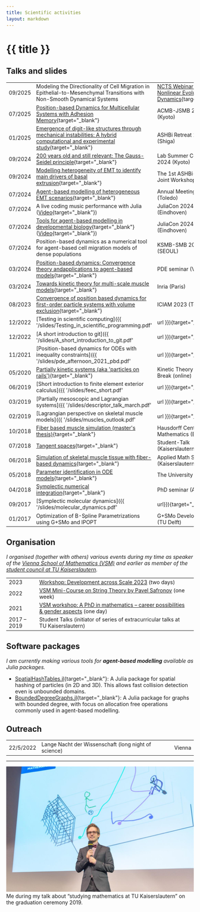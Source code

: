 ```yaml
---
title: Scientific activities
layout: markdown 
---
```


# {{ title }}

## Talks and slides


<!-- | 01/2023 | [PhD Defence]() | Vienna | -->

| | | |
|---|---|---|
| 09/2025 | Modeling the Directionality of Cell Migration in Epithelial-to-Mesenchymal Transitions with Non-Smooth Dynamical Systems | [NCTS Webinar on Nonlinear Evolutionary Dynamics](https://ncts.ntu.edu.tw/events_1_detail.php?nid=2964){target="_blank"} |
| 07/2025 | [Position-based Dynamics for Multicellular Systems with Adhesion Memory](/slides/2025/07-08-ACMBJSMB/index.html#/0/0/0){target="_blank"} | ACMB-JSMB 2025 (Kyoto) |
| 01/2025 | [Emergence of digit-like structures through mechanical instabilities: A hybrid computational and experimental study](https://ashbi.kyoto-u.ac.jp/ja/event/event-retreat/2226/){target="_blank"} | ASHBi Retreat 2025 (Shiga)|
| 09/2024 | [200 years old and still relevant: The Gauss-Seidel principle](/slides/2024/09-19-Lab-Summer-Conference/gauss_seidel_principle.html#/0/0/0){target="_blank"} | Lab Summer Conference 2024 (Kyoto) |
| 09/2024 | [Modelling heterogeneity of EMT to identify main drivers of basal extrusion](/slides/2024/10-03-ASHBi-KAIST/ashbi_kaist.html#/0/0/0){target="_blank"} | The 1st ASHBi-KAIST Joint Workshop (Kyoto) |
| 07/2024 | [Agent-based modelling of heterogeneous EMT scenarios](/slides/2024/07-24-ESMTB/esmtb_2024.html#/0/0/0){target="_blank"} | Annual Meeting ESMTB (Toledo) |
| 07/2024 | A live coding music performance with Julia ([Video](https://youtu.be/k-WUQFxWNj0?feature=shared){target="_blank"}) | JuliaCon 2024 (Eindhoven) |
| 07/2024 | [Tools for agent-based modelling in developmental biology](/slides/2024/07-12-JuliaCon/juliacon_abm.html#/0/0/0){target="_blank"} ([Video](https://youtu.be/V3bc3_d9TIM?feature=shared){target="_blank"}) | JuliaCon 2024 (Eindhoven) | 
| 07/2024 | Position-based dynamics as a numerical tool for agent-based cell migration models of dense populations | KSMB-SMB 2024 (SEOUL) |
| 03/2024 | [Position-based dynamics: Convergence theory andapplications to agent-based models](/slides/2024/03-22-Vienna/slides_vienna.html#/0/0/0){target="_blank"} | PDE seminar (Vienna) | 
| 03/2024 | [Towards kinetic theory for multi-scale muscle models](/slides/2024/03-08-Kinetic-theory-mucles/kinetic_theory.pdf){target="_blank"} | Inria (Paris) |
| 08/2023 | [Convergence of position based dynamics for first-order particle systems with volume exclusion](/slides/2023/08-22-ICIAM/iciam.html#/0/0/0){target="_blank"} | ICIAM 2023 (Tokyo) |
| 12/2022 | [Testing in scientific computing]({{ '/slides/Testing_in_scientific_programming.pdf' | url }}){target="_blank"} | Vienna |
| 12/2022 | [A short introduction to git]({{ '/slides/A_short_introduction_to_git.pdf' | url }}){target="_blank"} | Vienna |
| 11/2021 | [Position-based dynamics for ODEs with inequality constraints]({{ '/slides/pde_afternoon_2021_pbd.pdf' | url }}){target="_blank"} | PDE afternoon (Vienna) |
| 05/2020 | [Partially kinetic systems (aka 'particles on rails')](https://steffenpl.github.io/MyPaintEdSlidesExamples/talks/2020/partially_kinetic_systems/index.html){target="_blank"} | Kinetic Theory Coffee Break (online) |
| 06/2019 | [Short introduction to finite element exterior calculus]({{ '/slides/feec_short.pdf' | url }}){target="_blank"} | PhD seminar (Kaiserslautern) | 
| 03/2019 | [Partially mesoscopic and Lagrangian systems]({{ '/slides/descriptor_talk_march.pdf' | url }}){target="_blank"} | DESCRIPTOR (Paderborn) |
| 02/2019 | [Lagrangian perspective on skeletal muscle models]({{ '/slides/muscles_outlook.pdf' | url }}){target="_blank"} | GAMM, 90th Annual Meeting (Vienna) | 
| 10/2018 | [Fiber based muscle simulation (master's thesis)](https://steffenpl.github.io/MyPaintEdSlidesExamples/talks/2018/master_thesis_short/index.html){target="_blank"} | Hausdorff Center of Mathematics (Bonn) |
| 07/2018 | [Tangent spaces](https://steffenpl.github.io/MyPaintEdSlidesExamples/talks/2018/student_talk/index.html){target="_blank"} | Student-Talk (Kaiserslautern) |
| 06/2018 | [Simulation of skeletal muscle tissue with fiber-based dynamics](https://steffenpl.github.io/MyPaintEdSlidesExamples/talks/2018/master_thesis/index.html#/){target="_blank"} | Applied Math Seminar (Kaiserslautern) |
| 05/2018 | [Parameter identification in ODE models](https://steffenpl.github.io/MyPaintEdSlidesExamples/talks/2018/param_id_in_ode/index.html){target="_blank"} | The University of Auckland |
| 04/2018 | [Symplectic numerical integration](https://steffenpl.github.io/MyPaintEdSlidesExamples/talks/2018/symplectic_methods/index.html#/){target="_blank"} | PhD seminar (Auckland) |
| 09/2017 | [Symplectic molecular dynamics]({{ '/slides/molecular_dynamics.pdf' | url}}){target="_blank"} | 19th ÖMG Meeting and Annual DMV Meeting (Salzburg) |
| 01/2017 | Optimization of B-Spline Parametrizations using G+SMo and IPOPT | G+SMo Developer Days (TU Delft) |


## Organisation

_I organised (together with others) various events during my time as speaker of the [Vienna School of Mathematics (VSM)](https://vsmath.at) and earlier as member of the [student council at TU Kaiserslautern](https://www.mathematik.uni-kl.de/fachschaft-mathematik)._

| | | |
|---|---|---|
| 2023 | [Workshop: Development across Scale 2023](https://sites.google.com/kyoto-u.ac.jp/dev-across-scales-2023/home) (two days) |
| 2022 | [VSM Mini-Course on String Theory by Pavel Safronov](https://hackmd.io/@vsm/string-theory) (one week) |
| 2021 | [VSM workshop: A PhD in mathematics &ndash; career possibilities & gender aspects](https://ps-mathematik.univie.ac.at/e/index.php?event=VSM-WS2021) (one day)  |
| 2017 &ndash; 2019 | Student Talks (initiator of series of extracurricular talks at TU Kaiserslautern) |


## Software packages

*I am currently making various tools for **agent-based modelling** available as Julia packages.*

- [SpatialHashTables.jl](https://github.com/SteffenPL/SpatialHashTables.jl){target="_blank"}: A Julia package for spatial hashing of particles (in 2D and 3D). This allows fast collision detection even is unbounded domains.
- [BoundedDegreeGraphs.jl](https://github.com/SteffenPL/BoundedDegreeGraphs.jl){target="_blank"}: A Julia package for graphs with bounded degree, with focus on allocation free operations commonly 
used in agent-based modelling. 


## Outreach 

| | | |
|---|---|---|
| 22/5/2022 | Lange Nacht der Wissenschaft (long night of science) | Vienna |



---



<div class="drop-shadow-xl  mb-8" >
<img src="./abschluss_Okt_18_03.jpg" class="mb-0 rounded-t">
<div class="text-center bg-slate-300 pt-2 pb-2 rounded-b">
Me during my talk about “studying mathematics at TU Kaiserslautern” on the graduation ceremony 2019.
</div></div>
